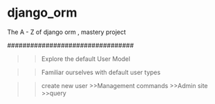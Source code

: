 # django_orm
The A - Z of django orm , mastery project 


#################################

>>Explore the default User Model

>> Familiar ourselves with default user types

>> create new user
    >>Management commands
    >>Admin site
    >>query


